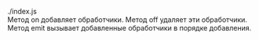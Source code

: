﻿./index.js  
Метод on добавляет обработчики. 
Метод off удаляет эти обработчики. 
Метод emit вызывает добавленные обработчики в порядке добавления. 